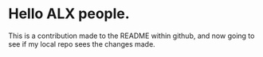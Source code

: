 # Hello ALX people.
This is a contribution made to the README within github, and now going to see if my local repo sees the changes made.
